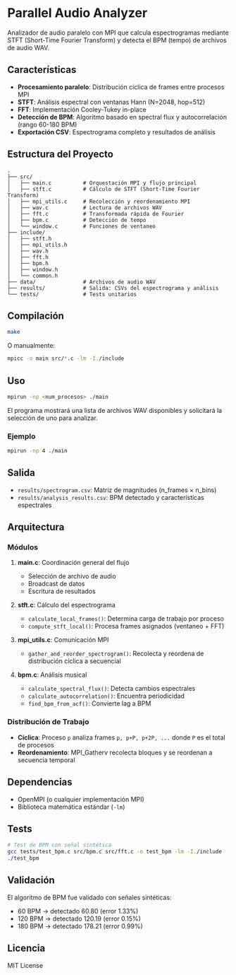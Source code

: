 # Parallel Audio Analyzer

Analizador de audio paralelo con MPI que calcula espectrogramas mediante STFT (Short-Time Fourier Transform) y detecta el BPM (tempo) de archivos de audio WAV.

## Características

- **Procesamiento paralelo**: Distribución cíclica de frames entre procesos MPI
- **STFT**: Análisis espectral con ventanas Hann (N=2048, hop=512)
- **FFT**: Implementación Cooley-Tukey in-place
- **Detección de BPM**: Algoritmo basado en spectral flux y autocorrelación (rango 60-180 BPM)
- **Exportación CSV**: Espectrograma completo y resultados de análisis

## Estructura del Proyecto

```
.
├── src/
│   ├── main.c          # Orquestación MPI y flujo principal
│   ├── stft.c          # Cálculo de STFT (Short-Time Fourier Transform)
│   ├── mpi_utils.c     # Recolección y reordenamiento MPI
│   ├── wav.c           # Lectura de archivos WAV
│   ├── fft.c           # Transformada rápida de Fourier
│   ├── bpm.c           # Detección de tempo
│   └── window.c        # Funciones de ventaneo
├── include/
│   ├── stft.h
│   ├── mpi_utils.h
│   ├── wav.h
│   ├── fft.h
│   ├── bpm.h
│   ├── window.h
│   └── common.h
├── data/               # Archivos de audio WAV
├── results/            # Salida: CSVs del espectrograma y análisis
└── tests/              # Tests unitarios

```

## Compilación

```bash
make
```

O manualmente:
```bash
mpicc -o main src/*.c -lm -I./include
```

## Uso

```bash
mpirun -np <num_procesos> ./main
```

El programa mostrará una lista de archivos WAV disponibles y solicitará la selección de uno para analizar.

### Ejemplo

```bash
mpirun -np 4 ./main
```

## Salida

- `results/spectrogram.csv`: Matriz de magnitudes (n_frames × n_bins)
- `results/analysis_results.csv`: BPM detectado y características espectrales

## Arquitectura

### Módulos

1. **main.c**: Coordinación general del flujo
   - Selección de archivo de audio
   - Broadcast de datos
   - Escritura de resultados

2. **stft.c**: Cálculo del espectrograma
   - `calculate_local_frames()`: Determina carga de trabajo por proceso
   - `compute_stft_local()`: Procesa frames asignados (ventaneo + FFT)

3. **mpi_utils.c**: Comunicación MPI
   - `gather_and_reorder_spectrogram()`: Recolecta y reordena de distribución cíclica a secuencial

4. **bpm.c**: Análisis musical
   - `calculate_spectral_flux()`: Detecta cambios espectrales
   - `calculate_autocorrelation()`: Encuentra periodicidad
   - `find_bpm_from_acf()`: Convierte lag a BPM

### Distribución de Trabajo

- **Cíclica**: Proceso `p` analiza frames `p, p+P, p+2P, ...` donde `P` es el total de procesos
- **Reordenamiento**: MPI_Gatherv recolecta bloques y se reordenan a secuencia temporal

## Dependencias

- OpenMPI (o cualquier implementación MPI)
- Biblioteca matemática estándar (`-lm`)

## Tests

```bash
# Test de BPM con señal sintética
gcc tests/test_bpm.c src/bpm.c src/fft.c -o test_bpm -lm -I./include
./test_bpm
```

## Validación

El algoritmo de BPM fue validado con señales sintéticas:
- 60 BPM → detectado 60.80 (error 1.33%)
- 120 BPM → detectado 120.19 (error 0.15%)
- 180 BPM → detectado 178.21 (error 0.99%)

## Licencia

MIT License
